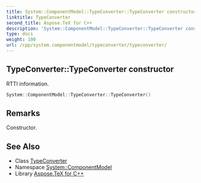 ```yaml
---
title: System::ComponentModel::TypeConverter::TypeConverter constructor
linktitle: TypeConverter
second_title: Aspose.TeX for C++
description: 'System::ComponentModel::TypeConverter::TypeConverter constructor. RTTI information in C++.'
type: docs
weight: 100
url: /cpp/system.componentmodel/typeconverter/typeconverter/
---
```

## TypeConverter::TypeConverter constructor


RTTI information.

```cpp
System::ComponentModel::TypeConverter::TypeConverter()
```

## Remarks


Constructor. 
## See Also

* Class [TypeConverter](../)
* Namespace [System::ComponentModel](../../)
* Library [Aspose.TeX for C++](../../../)

